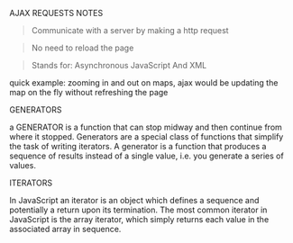 AJAX REQUESTS NOTES

> Communicate with a server by making a http request 

> No need to reload the page 

> Stands for: Asynchronous JavaScript And XML

quick example: zooming in and out on maps, ajax would be updating the map on the fly without refreshing the page 


GENERATORS 

a GENERATOR is a function that can stop midway and then continue from where it stopped. Generators are a special class of functions that simplify the task of writing iterators.  A generator is a function that produces a sequence of results instead of a single value, i.e. you generate a series of values.

ITERATORS

In JavaScript an iterator is an object which defines a sequence and potentially a return upon its termination.  The most common iterator in JavaScript is the array iterator, which simply returns each value in the associated array in sequence. 